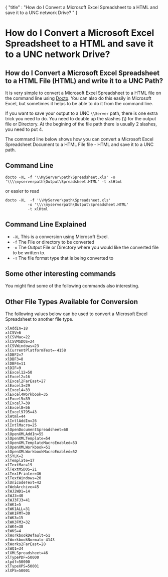 {
    "title" : "How do I Convert a Microsoft Excel Spreadsheet to a HTML and save it to a UNC network Drive?  " 
}

How do I Convert a Microsoft Excel Spreadsheet to a HTML and save it to a UNC network Drive? 
==

How do I Convert a Microsoft Excel Spreadsheet to a HTML File (HTML) and write it to a UNC Path?         
-

It is very simple to convert a Microsoft Excel Spreadsheet to a HTML file  on the command line using [Docto](https://github.com/tobya/docto). You can also do this easily in Microsoft Excel, but sometimes it helps to be able to do it from the command line.  

If you want to save your output to a UNC `\\Server` path, there is one extra trick you need to do.  You need to double up the slashes (\\) for the output file or Directory.  At the begining of the file path there is usually 2 slashes, you need to put 4. 

The command line below shows how you can convert a Microsoft Excel Spreadsheet Document to a HTML File file - HTML and save it to a UNC path.

Command Line 
-

 ````
 docto -XL -f '\\MyServer\path\Spreadsheet.xls' -o '\\\\myserverpath\Output\Spreadsheet.HTML' -t xlHtml
 ````

 or easier to read

  ````
 docto -XL  -f '\\MyServer\path\Spreadsheet.xls' 
            -o '\\\\myserverpath\Output\Spreadsheet.HTML'
            -t xlHtml
 ````

Command Line Explained 
-

 - `-XL`   This is a conversion using Microsoft Excel.  
 - `-f`   The File or directory to be converted 
 - `-o`   The Output File or Directory where you would like the converted file to be written to.
 - `-T`   The file format type that is being converted to




Some other interesting commands
-

You might find some of the following commands also interesting.

   

Other File Types Available for Conversion
-

The following values below can be used to convert a Microsoft Excel Spreadsheet to another file type.


````
xlAddIn=18
xlCSV=6
xlCSVMac=22
xlCSVMSDOS=24
xlCSVWindows=23
xlCurrentPlatformText=-4158
xlDBF2=7
xlDBF3=8
xlDBF4=11
xlDIF=9
xlExcel12=50
xlExcel2=16
xlExcel2FarEast=27
xlExcel3=29
xlExcel4=33
xlExcel4Workbook=35
xlExcel5=39
xlExcel7=39
xlExcel8=56
xlExcel9795=43
xlHtml=44
xlIntlAddIn=26
xlIntlMacro=25
xlOpenDocumentSpreadsheet=60
xlOpenXMLAddIn=55
xlOpenXMLTemplate=54
xlOpenXMLTemplateMacroEnabled=53
xlOpenXMLWorkbook=51
xlOpenXMLWorkbookMacroEnabled=52
xlSYLK=2
xlTemplate=17
xlTextMac=19
xlTextMSDOS=21
xlTextPrinter=36
xlTextWindows=20
xlUnicodeText=42
xlWebArchive=45
xlWJ2WD1=14
xlWJ3=40
xlWJ3FJ3=41
xlWK1=5
xlWK1ALL=31
xlWK1FMT=30
xlWK3=15
xlWK3FM3=32
xlWK4=38
xlWKS=4
xlWorkbookDefault=51
xlWorkbookNormal=-4143
xlWorks2FarEast=28
xlWQ1=34
xlXMLSpreadsheet=46
xlTypePDF=50000
xlpdf=50000
xlTypeXPS=50001
xlXPS=50001

```` 

